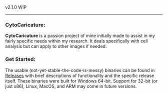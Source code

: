 v2.1.0 WIP

---

### CytoCaricature:
**CytoCaricature** is a passion project of mine initially made to assist in my fairly specific needs within my research. It deals specifically with cell analysis but can apply to other images if needed. 

### Get Started:
The usable (not-yet-stable-the-code-is-messy) binaries can be found in [Releases](https://github.com/jeffock/cyto_caricature/releases) with brief descriptions of functionality and the specific release itself.
These binaries were built for Windows 64-bit. Support for 32-bit (or just x86), Linux, MacOS, and ARM may come in future versions.

